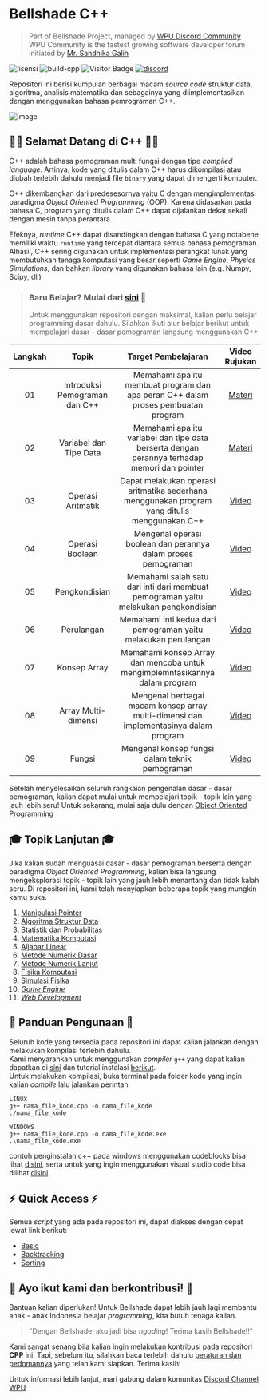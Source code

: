 # Bellshade C++
> Part of Bellshade Project, managed by [WPU Discord Community](http://discord.gg/wpu) <br>
> WPU Community is the fastest growing software developer forum initiated by [Mr. Sandhika Galih](https://www.youtube.com/c/WebProgrammingUNPAS)

![lisensi](https://img.shields.io/github/license/bellshade/CPP?style=for-the-badge)
![build-cpp](https://img.shields.io/github/workflow/status/bellshade/CppAlgorithm/Cpp%20Testing?style=for-the-badge)
![Visitor Badge](https://visitor-badges.glitch.me?username=bellshade&repo=cpp&label=VISITOR&style=for-the-badge&color=%2338FF26&contentType=svg)
[![discord](https://img.shields.io/discord/722002048643497994?label=discord&style=for-the-badge)](http://discord.gg/S4rrXQ)


Repositori ini berisi kumpulan berbagai macam *source code* struktur data, algoritma, analisis matematika dan sebagainya yang diimplementasikan dengan menggunakan bahasa pemrograman C++.

![image](https://user-images.githubusercontent.com/68750286/140185089-b47098bf-695c-4a4a-b579-06169ce45d16.png)


## 🎉🎉 Selamat Datang di C++ 🎉🎉
C++ adalah bahasa pemograman multi fungsi dengan tipe *compiled language*. Artinya, kode yang ditulis dalam C++ harus dikompilasi atau diubah terlebih dahulu menjadi file `binary` yang dapat dimengerti komputer. 

C++ dikembangkan dari predesesornya yaitu C dengan mengimplementasi paradigma *Object Oriented Programming* (OOP). Karena didasarkan pada bahasa C, program yang ditulis dalam C++ dapat dijalankan dekat sekali dengan mesin tanpa perantara. 

Efeknya, *runtime* C++ dapat disandingkan dengan bahasa C yang notabene memiliki waktu `runtime` yang tercepat diantara semua bahasa pemograman. Alhasil, C++ sering digunakan untuk implementasi perangkat lunak yang membutuhkan tenaga komputasi yang besar seperti *Game Engine*, *Physics Simulations*, dan bahkan *library* yang digunakan bahasa lain (e.g. Numpy, Scipy, dll)

> ### Baru Belajar? Mulai dari [sini](basic) 🌟
> Untuk menggunakan repositori dengan maksimal, kalian perlu belajar programming dasar dahulu. Silahkan ikuti alur belajar berikut untuk mempelajari dasar - dasar pemograman langsung menggunakan C++ 

| Langkah | Topik | Target Pembelajaran | Video Rujukan |
| :-----------: | :----------------------------------------: |:-----------------------------------------------------------------------------------------------------------------------------------------------------------------------: | :---------------------------------------------------------------------: |
| 01 | Introduksi Pemograman dan C++ | Memahami apa itu membuat program dan apa peran C++ dalam proses pembuatan program | [Materi](basic/01_introduction) |
| 02 | Variabel dan Tipe Data | Memahami apa itu variabel dan tipe data berserta dengan perannya terhadap memori dan pointer | [Materi](basic/02_variabel_datatype) |
| 03 | Operasi Aritmatik | Dapat melakukan operasi aritmatika sederhana menggunakan program yang ditulis menggunakan C++ | [Video]() |
| 04 | Operasi Boolean | Mengenal operasi boolean dan perannya dalam proses pemograman | [Video]() |
| 05 | Pengkondisian | Memahami salah satu dari inti dari membuat pemograman yaitu melakukan pengkondisian | [Video]() |
| 06 | Perulangan | Memahami inti kedua dari pemograman yaitu melakukan perulangan | [Video]() |
| 07 | Konsep Array | Memahami konsep Array dan mencoba untuk mengimplemntasikannya dalam program | [Video]() |
| 08 | Array Multi-dimensi | Mengenal berbagai macam konsep array multi-dimensi dan implementasinya dalam program | [Video]() |
| 09 | Fungsi | Mengenal konsep fungsi dalam teknik pemograman | [Video]() |

Setelah menyelesaikan seluruh rangkaian pengenalan dasar - dasar pemograman, kalian dapat mulai untuk mempelajari topik - topik lain yang jauh lebih seru!
Untuk sekarang, mulai saja dulu dengan [Object Oriented Programming]()

## 🎓 Topik Lanjutan 🎓
Jika kalian sudah menguasai dasar - dasar pemograman berserta dengan paradigma *Object Oriented Programming*, kalian bisa langsung mengeksplorasi topik - topik lain yang jauh lebih menantang dan tidak kalah seru. Di repositori ini, kami telah menyiapkan beberapa topik yang mungkin kamu suka.
01. [Manipulasi Pointer]()
02. [Algoritma Struktur Data]()
03. [Statistik dan Probabilitas]()
04. [Matematika Komputasi]()
05. [Aljabar Linear]()
06. [Metode Numerik Dasar]()
07. [Metode Numerik Lanjut]()
08. [Fisika Komputasi]()
09. [Simulasi Fisika]()
10. [*Game Engine*]()
11. [*Web Development*]()

## 📃 Panduan Pengunaan 📃
Seluruh kode yang tersedia pada repositori ini dapat kalian jalankan dengan melakukan kompilasi terlebih dahulu. <br>
Kami menyarankan untuk menggunakan *compiler* `g++` yang dapat kalian dapatkan di [sini]() dan tutorial instalasi [berikut](). <br>
Untuk melakukan kompilasi, buka terminal pada folder kode yang ingin kalian *compile* lalu jalankan perintah
```
LINUX
g++ nama_file_kode.cpp -o nama_file_kode
./nama_file_kode
```
```
WINDOWS
g++ nama_file_kode.cpp -o nama_file_kode.exe
.\nama_file_kode.exe
```
contoh penginstalan c++ pada windows menggunakan codeblocks bisa lihat [disini](https://www.youtube.com/watch?v=KSMQXpoBfzY&list=PLZS-MHyEIRo4Ze0bbGB1WKBSNMPzi-eWI&index=3), serta untuk yang ingin menggunakan visual studio code bisa dilihat [disini](https://www.youtube.com/watch?v=UUX1vHGIcNQ&list=PLZS-MHyEIRo4Ze0bbGB1WKBSNMPzi-eWI&index=4)

## ⚡ Quick Access ⚡
Semua *script* yang ada pada repositori ini, dapat diakses dengan cepat lewat link berikut:
- [Basic](basic/)
- [Backtracking](backtracking/)
- [Sorting](sorting)

## 🤩 Ayo ikut kami dan berkontribusi! 🤩 
Bantuan kalian diperlukan! Untuk Bellshade dapat lebih jauh lagi membantu anak - anak Indonesia belajar *programming*, kita butuh tenaga kalian.
> "Dengan Bellshade, aku jadi bisa *ngoding*! Terima kasih Bellshade!!"

Kami sangat senang bila kalian ingin melakukan kontribusi pada repositori **CPP** ini. Tapi, sebelum itu, silahkan baca terlebih dahulu [peraturan dan pedomannya](CONTRIBUTING.md) yang telah kami siapkan. Terima kasih! 

Untuk informasi lebih lanjut, mari gabung dalam komunitas [Discord Channel WPU](http://discord.gg/S4rrXQU)
